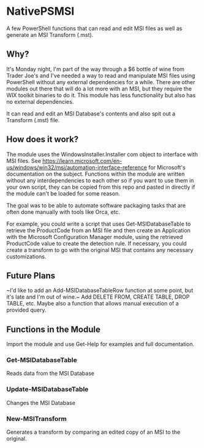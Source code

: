 # NativePSMSI
A few PowerShell functions that can read and edit MSI files as well as generate an MSI Transform (.mst).

## Why?
It's Monday night, I'm part of the way through a $6 bottle of wine from Trader Joe's and I've needed a way to read and manipulate MSI files using PowerShell without any external dependencies for a while.
There are other modules out there that will do a lot more with an MSI, but they require the WIX toolkit binaries to do it. This module has less functionality but also has no external dependencies. 

It can read and edit an MSI Database's contents and also spit out a Transform (.mst) file.

## How does it work?
The module uses the WindowsInstaller.Installer com object to interface with MSI files. See https://learn.microsoft.com/en-us/windows/win32/msi/automation-interface-reference for Microsoft's documentation on the subject.
Functions within the module are written without any interdependencies to each other so if you want to use them in your own script, they can be copied from this repo and pasted in directly if the module can't be loaded for some reason.

The goal was to be able to automate software packaging tasks that are often done manually with tools like Orca, etc.

For example, you could write a script that uses Get-MSIDatabaseTable to retrieve the ProductCode from an MSI file and then create an Application with the Microsoft Configuration Manager module, using the retrieved ProductCode value to create the detection rule.
If necessary, you could create a transform to go with the original MSI that contains any necessary customizations.

## Future Plans
~I'd like to add an Add-MSIDatabaseTableRow function at some point, but it's late and I'm out of wine.~
Add DELETE FROM, CREATE TABLE, DROP TABLE, etc. Maybe also a function that allows manual execution of a provided query. 

## Functions in the Module
Import the module and use Get-Help for examples and full documentation.

### Get-MSIDatabaseTable
Reads data from the MSI Database

### Update-MSIDatabaseTable
Changes the MSI Database

### New-MSITransform
Generates a transform by comparing an edited copy of an MSI to the original.
